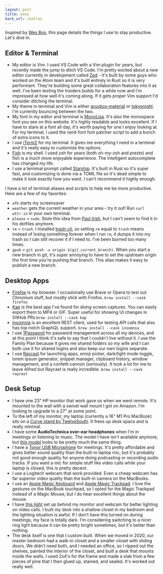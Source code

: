 ```yaml
---
layout: post
title: Uses
back_url: /extras
---
```


Inspired by [Wes Bos](https://wesbos.com/uses/), this page details the things I use to stay productive. Let's dive in.

## Editor & Terminal

- My editor is Vim. I used VS Code with a Vim plugin for years, but recently made the jump to ditch VS Code. I'm pretty excited about a new editor currently in development called [Zed](https://zed.dev) - it's built by some guys who worked on the Atom team and it's built entirely in Rust so it is very performant. They're building some great collaboration features into it as well. I've been testing the Insiders builds for a while now and I'm impressed at how well it's coming along. If it gets proper Vim support I'd consider ditching the terminal.
- My theme in terminal and Vim is either [gruvbox-material](https://github.com/sainnhe/gruvbox-material) or [tokyonight](https://github.com/folke/tokyonight.nvim). I'm currently bouncing between the two.
- My font in my editor and terminal is [MonoLisa](https://monolisa.dev). It's also the monospace font you see on this website. It's highly readable and looks excellent. If I have to stare at a font all day, it's worth paying for one I enjoy looking at. For my terminal, I used the nerd-font font patcher script to add a bunch of extra icons to it.
- I use [iTerm2](https://iterm2.com) for my terminal. It gives me everything I need in a terminal and it's really easy to customize the options.
- [Fish](https://fishshell.com) is my shell. I used zsh for years (both oh-my-zsh and prezto) and fish is a much more enjoyable experience. The intelligent autocomplete has changed my life.
- I use a terminal prompt called [Starship](https://starship.rs). It's built in Rust so it's super fast, and customizing is done via a TOML file so it's dead simple to make it look exactly how you want. I can't recommend it highly enough.

I have a lot of terminal aliases and scripts to help me be more
productive. Here are a few of my favorites:

- `afk` starts my screensaver
- `weather` gets the current weather in your area - try it out! Run `curl wttr.in` in your own terminal.
- `please` = `sudo`. Stole this idea from [Paul Irish](https://github.com/paulirish/dotfiles), but I can't seem to find it in his dotfiles anymore.
- `rm` = `trash`. I installed [trash-cli](https://github.com/sindresorhus/trash-cli), so setting `rm` equal to `trash` means instead of losing something forever when I run `rm`, it dumps it into my trash so I can still recover it if I need to. I've been burned too many times.
- `gpub` = `git push -u origin $(git_current_branch)`. When you start a new branch in git, it's super annoying to have to set the upstream origin the first time you're pushing that branch. This alias makes it easy to publish a new branch.

## Desktop Apps

- [Firefox](https://firefox.com) is my browser. I occasionally use Brave or Opera to test out Chromium stuff, but mostly stick with Firefox. `brew install --cask firefox`
- [Kap](https://getkap.co) is the best app I've found for doing screen captures. You can easily export them to MP4 or GIF. Super useful for showing UI changes in GitHub PRs.`brew install --cask kap`
- [Insomnia](https://insomnia.rest) is an excellent REST client, used for testing API calls that also has top notch GraphQL support. `brew install --cask insomnia`
- I use [1Password](https://1password.com) for password management across all my devices, and at this point I think it's safe to say that I couldn't live without it. I use the Family Plan because it gives me shared folders so my wife and I can both use it for shared logins and also keep our own logins separate.
- I use [Raycast](https://raycast.com) for launching apps, emoji picker, dark/light mode toggle, lorem ipsum generator, snippet manager, clipboard history, window management, and a confetti cannon (seriously). It took a lot for me to leave Alfred but Raycast is really incredible. `brew install --cask raycast`

## Desk Setup

- I have one 23" HP monitor that work gave us when we went remote. It's mounted to the wall with a swivel wall mount I got on Amazon. I'm looking to upgrade to a 27" at some point.
- To the left of my monitor, my laptop (currently a 16" M1 Pro MacBook) sits on a [Curve stand by TwelveSouth](https://www.twelvesouth.com/products/curve-for-macbook). It frees up desk space and is really minimal.
- I have some **AudioTechnica over-ear headphones** when I'm in meetings or listening to music. The model I have isn't available anymore, but [this model](https://www.audio-technica.com/en-us/headphones/type/over-ear/ath-m40x) looks to be pretty much the same thing.
- I have a [Tonor USB Microphone](https://www.amazon.com/Microphone-TONOR-Podcasting-Compatible-TC30/dp/B08CVP2HXP) for meetings. It's pretty affordable and gives better sound quality than the built-in laptop mic, but it's probably not good enough quality for anyone doing podcasting or recording audio tracks. If you want a mic for simple stuff like video calls while your laptop is closed, this is pretty decent.
- I use a Logitech webcam that work provided. Even a cheap webcam has far superior video quality than the built-in camera on the MacBooks.
- I use an [Apple Magic Keyboard](https://smile.amazon.com/Apple-Keyboard-Wireless-Rechargable-English/dp/B016QO64FI) and [Apple Magic Trackpad](http://smile.amazon.com/Apple-MJ2R2LL-A-Magic-Trackpad/dp/B016QO5YWC). I love the gestures on the MacBook touchpad, so I opted for the Magic Trackpad instead of a Magic Mouse, but I do hear excellent things about the mouse.
- I have [this light](https://www.amazon.com/gp/product/B07YFY7H7J) set up behind my monitor and webcam for better lighting on video calls. I built my desk into a shallow closet in my bedroom and the lighting situation is awful. If I don't have this turned on during meetings, my face is totally dark. I'm considering switching to a nicer ring light because it can be pretty bright sometimes, but it's better than nothing.
- The desk itself is one that I custom built. When we moved in 2020, our master bedroom had a walk-in closet and a smaller closet with sliding doors. We didn't need both, and I needed an office, so I ripped out the shelves, painted the interior of the closet, and built a desk that mounts inside the walls. I used 2x4's for the frame and made a slab from a few pieces of pine that I then glued up, stained, and sealed. It's worked out really well.
